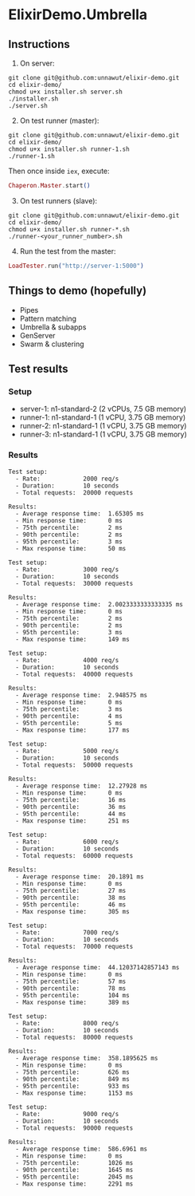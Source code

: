 # ElixirDemo.Umbrella

## Instructions

1. On server:

```shell
git clone git@github.com:unnawut/elixir-demo.git
cd elixir-demo/
chmod u+x installer.sh server.sh
./installer.sh
./server.sh
```

2. On test runner (master):

```shell
git clone git@github.com:unnawut/elixir-demo.git
cd elixir-demo/
chmod u+x installer.sh runner-1.sh
./runner-1.sh
```

Then once inside `iex`, execute:

```elixir
Chaperon.Master.start()
```

3. On test runners (slave):

```shell
git clone git@github.com:unnawut/elixir-demo.git
cd elixir-demo/
chmod u+x installer.sh runner-*.sh
./runner-<your_runner_number>.sh
```

4. Run the test from the master:

```elixir
LoadTester.run("http://server-1:5000")
```

## Things to demo (hopefully)

- Pipes
- Pattern matching
- Umbrella & subapps
- GenServer
- Swarm & clustering

## Test results

### Setup
- server-1: n1-standard-2 (2 vCPUs, 7.5 GB memory)
- runner-1: n1-standard-1 (1 vCPU, 3.75 GB memory)
- runner-2: n1-standard-1 (1 vCPU, 3.75 GB memory)
- runner-3: n1-standard-1 (1 vCPU, 3.75 GB memory)

### Results

```
Test setup:
  - Rate:            2000 req/s
  - Duration:        10 seconds
  - Total requests:  20000 requests

Results:
  - Average response time:  1.65305 ms
  - Min response time:      0 ms
  - 75th percentile:        2 ms
  - 90th percentile:        2 ms
  - 95th percentile:        3 ms
  - Max response time:      50 ms
```

```
Test setup:
  - Rate:            3000 req/s
  - Duration:        10 seconds
  - Total requests:  30000 requests

Results:
  - Average response time:  2.0023333333333335 ms
  - Min response time:      0 ms
  - 75th percentile:        2 ms
  - 90th percentile:        2 ms
  - 95th percentile:        3 ms
  - Max response time:      149 ms
```

```
Test setup:
  - Rate:            4000 req/s
  - Duration:        10 seconds
  - Total requests:  40000 requests

Results:
  - Average response time:  2.948575 ms
  - Min response time:      0 ms
  - 75th percentile:        3 ms
  - 90th percentile:        4 ms
  - 95th percentile:        5 ms
  - Max response time:      177 ms
```

```
Test setup:
  - Rate:            5000 req/s
  - Duration:        10 seconds
  - Total requests:  50000 requests

Results:
  - Average response time:  12.27928 ms
  - Min response time:      0 ms
  - 75th percentile:        16 ms
  - 90th percentile:        36 ms
  - 95th percentile:        44 ms
  - Max response time:      251 ms
```

```
Test setup:
  - Rate:            6000 req/s
  - Duration:        10 seconds
  - Total requests:  60000 requests

Results:
  - Average response time:  20.1891 ms
  - Min response time:      0 ms
  - 75th percentile:        27 ms
  - 90th percentile:        38 ms
  - 95th percentile:        46 ms
  - Max response time:      305 ms
```

```
Test setup:
  - Rate:            7000 req/s
  - Duration:        10 seconds
  - Total requests:  70000 requests

Results:
  - Average response time:  44.12037142857143 ms
  - Min response time:      0 ms
  - 75th percentile:        57 ms
  - 90th percentile:        78 ms
  - 95th percentile:        104 ms
  - Max response time:      389 ms
```

```
Test setup:
  - Rate:            8000 req/s
  - Duration:        10 seconds
  - Total requests:  80000 requests

Results:
  - Average response time:  358.1895625 ms
  - Min response time:      0 ms
  - 75th percentile:        626 ms
  - 90th percentile:        849 ms
  - 95th percentile:        933 ms
  - Max response time:      1153 ms
```

```
Test setup:
  - Rate:            9000 req/s
  - Duration:        10 seconds
  - Total requests:  90000 requests

Results:
  - Average response time:  586.6961 ms
  - Min response time:      0 ms
  - 75th percentile:        1026 ms
  - 90th percentile:        1645 ms
  - 95th percentile:        2045 ms
  - Max response time:      2291 ms
```
